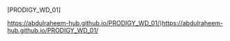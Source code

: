 [PRODIGY_WD_01]

https://abdulraheem-hub.github.io/PRODIGY_WD_01/)https://abdulraheem-hub.github.io/PRODIGY_WD_01/
